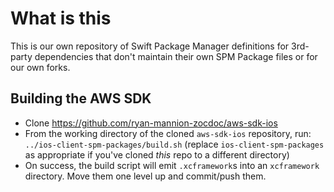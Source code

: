# What is this

This is our own repository of Swift Package Manager definitions for 3rd-party dependencies that don't maintain their own SPM Package files or for our own forks.

## Building the AWS SDK

* Clone https://github.com/ryan-mannion-zocdoc/aws-sdk-ios
* From the working directory of the cloned `aws-sdk-ios` repository, run: `../ios-client-spm-packages/build.sh` (replace `ios-client-spm-packages` as appropriate if you've cloned _this_ repo to a different directory)
* On success, the build script will emit `.xcframework`s into an `xcframework` directory. Move them one level up and commit/push them.

